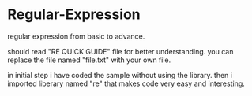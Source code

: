 # Regular-Expression
regular expression from basic to advance.

should read "RE QUICK GUIDE" file for better understanding.
you can replace the file named "file.txt" with your own file.

in initial step i have coded the sample without using the library. then i imported liberary named "re" that makes code very easy and interesting.
